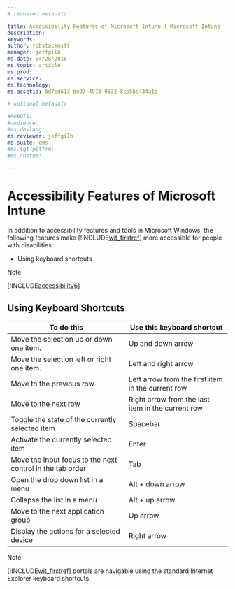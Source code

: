 ```yaml
---
# required metadata

title: Accessibility Features of Microsoft Intune | Microsoft Intune
description:
keywords:
author: robstackmsft
manager: jeffgilb
ms.date: 04/28/2016
ms.topic: article
ms.prod:
ms.service:
ms.technology:
ms.assetid: 6d7ed613-be97-4973-9532-8cb5bd434a1b

# optional metadata

#ROBOTS:
#audience:
#ms.devlang:
ms.reviewer: jeffgilb
ms.suite: ems
#ms.tgt_pltfrm:
#ms.custom:

---
```


# Accessibility Features of Microsoft Intune
In addition to accessibility features and tools in Microsoft Windows, the following features make [!INCLUDE[wit_firstref](./includes/wit_firstref_md.md)] more accessible for people with disabilities:

-   Using keyboard shortcuts

> [!NOTE]
> [!INCLUDE[accessibility6](./includes/accessibility6_md.md)]

## Using Keyboard Shortcuts

|To do this|Use this keyboard shortcut|
|--------------|------------------------------|
|Move the selection up or down one item.|Up and down arrow|
|Move the selection left or right one item.|Left and right arrow|
|Move to the previous row|Left arrow from the first item in the current row|
|Move to the next row|Right arrow from the last item in the current row|
|Toggle the state of the currently selected item|Spacebar|
|Activate the currently selected item|Enter|
|Move the input focus to the next control in the tab order|Tab|
|Open the drop down list in a menu|Alt + down arrow|
|Collapse the list in a menu|Alt + up arrow|
|Move to the next application group|Up arrow|
|Display the actions for a selected device|Right arrow|
> [!NOTE]
> [!INCLUDE[wit_firstref](./includes/wit_firstref_md.md)] portals are navigable using the standard Internet Explorer keyboard shortcuts.

